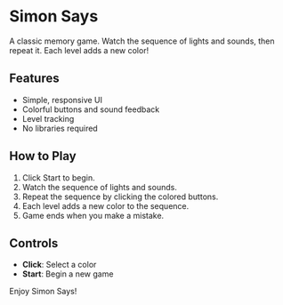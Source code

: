 # Simon Says

A classic memory game. Watch the sequence of lights and sounds, then repeat it. Each level adds a new color!

## Features
- Simple, responsive UI
- Colorful buttons and sound feedback
- Level tracking
- No libraries required

## How to Play
1. Click Start to begin.
2. Watch the sequence of lights and sounds.
3. Repeat the sequence by clicking the colored buttons.
4. Each level adds a new color to the sequence.
5. Game ends when you make a mistake.

## Controls
- **Click**: Select a color
- **Start**: Begin a new game

Enjoy Simon Says!
